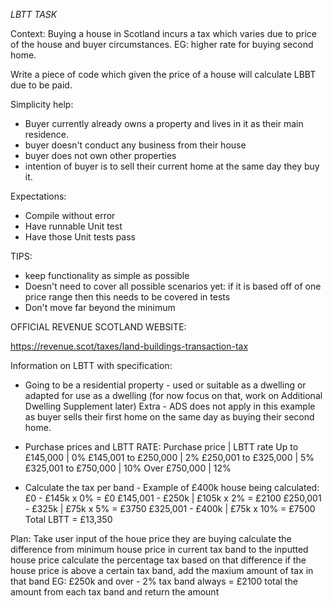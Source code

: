 *LBTT TASK*

Context: Buying a house in Scotland incurs a tax which varies due to price of the house and buyer circumstances. EG: higher rate for buying second home.

Write a piece of code which given the price of a house will calculate LBBT due to be paid.

Simplicity help:
- Buyer currently already owns a property and lives in it as their main residence.
- buyer doesn't conduct any business from their house
- buyer does not own other properties
- intention of buyer is to sell their current home at the same day they buy it.

Expectations:
- Compile without error
- Have runnable Unit test
- Have those Unit tests pass

TIPS: 
- keep functionality as simple as possible
- Doesn't need to cover all possible scenarios yet: if it is based off of one price range then this needs to be covered in tests
- Don't move far beyond the minimum

OFFICIAL REVENUE SCOTLAND WEBSITE:

https://revenue.scot/taxes/land-buildings-transaction-tax

Information on LBTT with specification:
- Going to be a residential property - used or suitable as a dwelling or adapted for use as a dwelling (for now focus on that, work on Additional Dwelling Supplement later) Extra - ADS does not apply in this example as buyer sells their first home on the same day as buying their second home.
- Purchase prices and LBTT RATE: 
Purchase price | LBTT rate
 Up to £145,000	| 0%
 £145,001 to £250,000	| 2%
 £250,001 to £325,000	| 5%
 £325,001 to £750,000	| 10%
 Over £750,000	| 12%

 - Calculate the tax per band - Example of £400k house being calculated:
£0 - £145k x 0% = £0
£145,001 - £250k | £105k x 2% = £2100
£250,001 - £325k | £75k x 5% = £3750
£325,001 - £400k | £75k x 10% = £7500
Total LBTT = £13,350 

Plan: 
Take user input of the houe price they are buying
calculate the difference from minimum house price in current tax band to the inputted house price
calculate the percentage tax based on that difference
if the house price is above a certain tax band, add the maxium amount of tax in that band EG: £250k and over - 2% tax band always = £2100
total the amount from each tax band and return the amount


